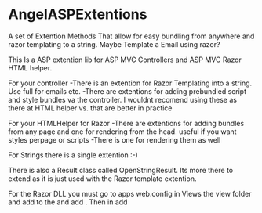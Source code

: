 # AngelASPExtentions
A set of Extention Methods That allow for easy bundling from anywhere and razor templating to a string. Maybe Template a Email using razor?

This Is a ASP extention lib for ASP MVC Controllers and ASP MVC Razor HTML helper.

For your controller
 -There is an extention for Razor Templating into a string. Use full for emails etc.
 -There are extentions for adding prebundled script and style bundles va the controller. I wouldnt recomend using these as there at HTML helper vs. that are better in practice
 
For your HTMLHelper for Razor
  -There are extentions for adding bundles from any page and one for rendering from the head. useful if you want styles perpage or scripts
  -There is one for rendering them as well
  
For Strings there is a single extention :-)

There is also a Result class called OpenStringResult. Its more there to extend as it is just used with the Razor template extention.


For the Razor DLL you must go to apps web.config in Views the view folder and add to the 
<assemblies> and add <add assembly="AngelASPExtentions, Version=5.2.3.0, Culture=neutral, PublicKeyToken=31BF3856AD364E35" />. 
Then in <namespaces> add <add namespace="AngelASPExtentions.ASPMVCRazorHTMLHelperExtentions" />
